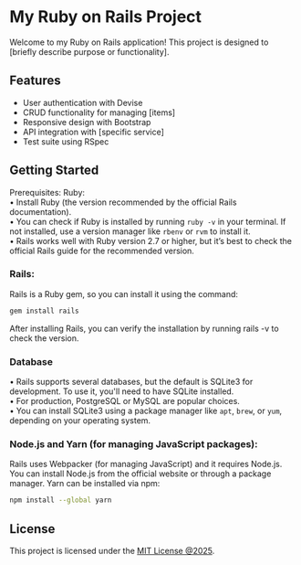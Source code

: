 # My Ruby on Rails Project

Welcome to my Ruby on Rails application! This project is designed to [briefly describe purpose or functionality].

## Features

- User authentication with Devise
- CRUD functionality for managing [items]
- Responsive design with Bootstrap
- API integration with [specific service]
- Test suite using RSpec

## Getting Started
Prerequisites:
Ruby:<br>
• Install Ruby (the version recommended by the official Rails documentation).<br>
• You can check if Ruby is installed by running `ruby -v` in your terminal. If not installed, use a version manager like `rbenv` or `rvm` to install it.<br>
• Rails works well with Ruby version 2.7 or higher, but it’s best to check the official Rails guide for the recommended version.<br>

<h3>Rails:</h3>
Rails is a Ruby gem, so you can install it using the command:

```bash
gem install rails
```
After installing Rails, you can verify the installation by running rails -v to check the version.<br>
<h3>Database</h3>

• Rails supports several databases, but the default is SQLite3 for development. To use it, you'll need to have SQLite installed.<br>
• For production, PostgreSQL or MySQL are popular choices.<br>
• You can install SQLite3 using a package manager like `apt`, `brew`, or `yum`, depending on your operating system.<br>

<h3>Node.js and Yarn (for managing JavaScript packages):</h3>

Rails uses Webpacker (for managing JavaScript) and it requires Node.js.
You can install Node.js from the official website or through a package manager.
Yarn can be installed via npm:

```bash
npm install --global yarn
```
## License

This project is licensed under the [MIT License @2025](LICENSE).
